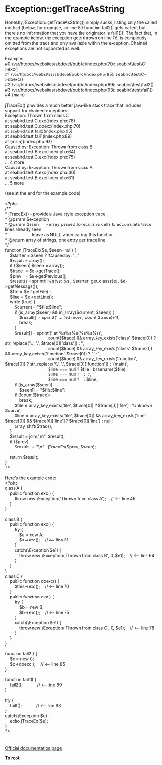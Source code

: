 # Exception::getTraceAsString




<div class="phpcode"><span class="html">
Honestly, Exception::getTraceAsString() simply sucks, listing only the called method (below, for example, on line 89 function fail2() gets called, but there&apos;s no information that you have the originator is fail1()). The fact that, in the example below, the exception gets thrown on line 78, is completely omitted from the trace and only available within the exception. Chained exceptions are not supported as well.<br><br>Example:<br>#0 /var/htdocs/websites/sbdevel/public/index.php(70): seabird\test\C-&gt;exc()<br>#1 /var/htdocs/websites/sbdevel/public/index.php(85): seabird\test\C-&gt;doexc()<br>#2 /var/htdocs/websites/sbdevel/public/index.php(89): seabird\test\fail2()<br>#3 /var/htdocs/websites/sbdevel/public/index.php(93): seabird\test\fail1()<br>#4 {main}<br><br>jTraceEx() provides a much better java-like stack trace that includes support for chained exceptions:<br>Exception: Thrown from class C<br> at seabird.test.C.exc(index.php:78)<br> at seabird.test.C.doexc(index.php:70)<br> at seabird.test.fail2(index.php:85)<br> at seabird.test.fail1(index.php:89)<br> at (main)(index.php:93)<br>Caused by: Exception: Thrown from class B<br> at seabird.test.B.exc(index.php:64)<br> at seabird.test.C.exc(index.php:75)<br> ... 4 more<br>Caused by: Exception: Thrown from class A<br> at seabird.test.A.exc(index.php:46)<br> at seabird.test.B.exc(index.php:61)<br> ... 5 more<br><br>(see at the end for the example code)<br> <br> <span class="default">&lt;?php<br> </span><span class="comment">/**<br> * jTraceEx() - provide a Java style exception trace<br> * @param $exception<br> * @param $seen&#xA0; &#xA0; &#xA0; - array passed to recursive calls to accumulate trace lines already seen<br> *&#xA0; &#xA0; &#xA0; &#xA0; &#xA0; &#xA0; &#xA0; &#xA0; &#xA0; &#xA0;&#xA0; leave as NULL when calling this function<br> * @return array of strings, one entry per trace line<br> */<br></span><span class="keyword">function </span><span class="default">jTraceEx</span><span class="keyword">(</span><span class="default">$e</span><span class="keyword">, </span><span class="default">$seen</span><span class="keyword">=</span><span class="default">null</span><span class="keyword">) {<br>&#xA0; &#xA0; </span><span class="default">$starter </span><span class="keyword">= </span><span class="default">$seen </span><span class="keyword">? </span><span class="string">&apos;Caused by: &apos; </span><span class="keyword">: </span><span class="string">&apos;&apos;</span><span class="keyword">;<br>&#xA0; &#xA0; </span><span class="default">$result </span><span class="keyword">= array();<br>&#xA0; &#xA0; if (!</span><span class="default">$seen</span><span class="keyword">) </span><span class="default">$seen </span><span class="keyword">= array();<br>&#xA0; &#xA0; </span><span class="default">$trace&#xA0; </span><span class="keyword">= </span><span class="default">$e</span><span class="keyword">-&gt;</span><span class="default">getTrace</span><span class="keyword">();<br>&#xA0; &#xA0; </span><span class="default">$prev&#xA0;&#xA0; </span><span class="keyword">= </span><span class="default">$e</span><span class="keyword">-&gt;</span><span class="default">getPrevious</span><span class="keyword">();<br>&#xA0; &#xA0; </span><span class="default">$result</span><span class="keyword">[] = </span><span class="default">sprintf</span><span class="keyword">(</span><span class="string">&apos;%s%s: %s&apos;</span><span class="keyword">, </span><span class="default">$starter</span><span class="keyword">, </span><span class="default">get_class</span><span class="keyword">(</span><span class="default">$e</span><span class="keyword">), </span><span class="default">$e</span><span class="keyword">-&gt;</span><span class="default">getMessage</span><span class="keyword">());<br>&#xA0; &#xA0; </span><span class="default">$file </span><span class="keyword">= </span><span class="default">$e</span><span class="keyword">-&gt;</span><span class="default">getFile</span><span class="keyword">();<br>&#xA0; &#xA0; </span><span class="default">$line </span><span class="keyword">= </span><span class="default">$e</span><span class="keyword">-&gt;</span><span class="default">getLine</span><span class="keyword">();<br>&#xA0; &#xA0; while (</span><span class="default">true</span><span class="keyword">) {<br>&#xA0; &#xA0; &#xA0; &#xA0; </span><span class="default">$current </span><span class="keyword">= </span><span class="string">&quot;</span><span class="default">$file</span><span class="string">:</span><span class="default">$line</span><span class="string">&quot;</span><span class="keyword">;<br>&#xA0; &#xA0; &#xA0; &#xA0; if (</span><span class="default">is_array</span><span class="keyword">(</span><span class="default">$seen</span><span class="keyword">) &amp;&amp; </span><span class="default">in_array</span><span class="keyword">(</span><span class="default">$current</span><span class="keyword">, </span><span class="default">$seen</span><span class="keyword">)) {<br>&#xA0; &#xA0; &#xA0; &#xA0; &#xA0; &#xA0; </span><span class="default">$result</span><span class="keyword">[] = </span><span class="default">sprintf</span><span class="keyword">(</span><span class="string">&apos; ... %d more&apos;</span><span class="keyword">, </span><span class="default">count</span><span class="keyword">(</span><span class="default">$trace</span><span class="keyword">)+</span><span class="default">1</span><span class="keyword">);<br>&#xA0; &#xA0; &#xA0; &#xA0; &#xA0; &#xA0; break;<br>&#xA0; &#xA0; &#xA0; &#xA0; }<br>&#xA0; &#xA0; &#xA0; &#xA0; </span><span class="default">$result</span><span class="keyword">[] = </span><span class="default">sprintf</span><span class="keyword">(</span><span class="string">&apos; at %s%s%s(%s%s%s)&apos;</span><span class="keyword">,<br>&#xA0; &#xA0; &#xA0; &#xA0; &#xA0; &#xA0; &#xA0; &#xA0; &#xA0; &#xA0; &#xA0; &#xA0; &#xA0; &#xA0; &#xA0; &#xA0; &#xA0; &#xA0; </span><span class="default">count</span><span class="keyword">(</span><span class="default">$trace</span><span class="keyword">) &amp;&amp; </span><span class="default">array_key_exists</span><span class="keyword">(</span><span class="string">&apos;class&apos;</span><span class="keyword">, </span><span class="default">$trace</span><span class="keyword">[</span><span class="default">0</span><span class="keyword">]) ? </span><span class="default">str_replace</span><span class="keyword">(</span><span class="string">&apos;\\&apos;</span><span class="keyword">, </span><span class="string">&apos;.&apos;</span><span class="keyword">, </span><span class="default">$trace</span><span class="keyword">[</span><span class="default">0</span><span class="keyword">][</span><span class="string">&apos;class&apos;</span><span class="keyword">]) : </span><span class="string">&apos;&apos;</span><span class="keyword">,<br>&#xA0; &#xA0; &#xA0; &#xA0; &#xA0; &#xA0; &#xA0; &#xA0; &#xA0; &#xA0; &#xA0; &#xA0; &#xA0; &#xA0; &#xA0; &#xA0; &#xA0; &#xA0; </span><span class="default">count</span><span class="keyword">(</span><span class="default">$trace</span><span class="keyword">) &amp;&amp; </span><span class="default">array_key_exists</span><span class="keyword">(</span><span class="string">&apos;class&apos;</span><span class="keyword">, </span><span class="default">$trace</span><span class="keyword">[</span><span class="default">0</span><span class="keyword">]) &amp;&amp; </span><span class="default">array_key_exists</span><span class="keyword">(</span><span class="string">&apos;function&apos;</span><span class="keyword">, </span><span class="default">$trace</span><span class="keyword">[</span><span class="default">0</span><span class="keyword">]) ? </span><span class="string">&apos;.&apos; </span><span class="keyword">: </span><span class="string">&apos;&apos;</span><span class="keyword">,<br>&#xA0; &#xA0; &#xA0; &#xA0; &#xA0; &#xA0; &#xA0; &#xA0; &#xA0; &#xA0; &#xA0; &#xA0; &#xA0; &#xA0; &#xA0; &#xA0; &#xA0; &#xA0; </span><span class="default">count</span><span class="keyword">(</span><span class="default">$trace</span><span class="keyword">) &amp;&amp; </span><span class="default">array_key_exists</span><span class="keyword">(</span><span class="string">&apos;function&apos;</span><span class="keyword">, </span><span class="default">$trace</span><span class="keyword">[</span><span class="default">0</span><span class="keyword">]) ? </span><span class="default">str_replace</span><span class="keyword">(</span><span class="string">&apos;\\&apos;</span><span class="keyword">, </span><span class="string">&apos;.&apos;</span><span class="keyword">, </span><span class="default">$trace</span><span class="keyword">[</span><span class="default">0</span><span class="keyword">][</span><span class="string">&apos;function&apos;</span><span class="keyword">]) : </span><span class="string">&apos;(main)&apos;</span><span class="keyword">,<br>&#xA0; &#xA0; &#xA0; &#xA0; &#xA0; &#xA0; &#xA0; &#xA0; &#xA0; &#xA0; &#xA0; &#xA0; &#xA0; &#xA0; &#xA0; &#xA0; &#xA0; &#xA0; </span><span class="default">$line </span><span class="keyword">=== </span><span class="default">null </span><span class="keyword">? </span><span class="default">$file </span><span class="keyword">: </span><span class="default">basename</span><span class="keyword">(</span><span class="default">$file</span><span class="keyword">),<br>&#xA0; &#xA0; &#xA0; &#xA0; &#xA0; &#xA0; &#xA0; &#xA0; &#xA0; &#xA0; &#xA0; &#xA0; &#xA0; &#xA0; &#xA0; &#xA0; &#xA0; &#xA0; </span><span class="default">$line </span><span class="keyword">=== </span><span class="default">null </span><span class="keyword">? </span><span class="string">&apos;&apos; </span><span class="keyword">: </span><span class="string">&apos;:&apos;</span><span class="keyword">,<br>&#xA0; &#xA0; &#xA0; &#xA0; &#xA0; &#xA0; &#xA0; &#xA0; &#xA0; &#xA0; &#xA0; &#xA0; &#xA0; &#xA0; &#xA0; &#xA0; &#xA0; &#xA0; </span><span class="default">$line </span><span class="keyword">=== </span><span class="default">null </span><span class="keyword">? </span><span class="string">&apos;&apos; </span><span class="keyword">: </span><span class="default">$line</span><span class="keyword">);<br>&#xA0; &#xA0; &#xA0; &#xA0; if (</span><span class="default">is_array</span><span class="keyword">(</span><span class="default">$seen</span><span class="keyword">))<br>&#xA0; &#xA0; &#xA0; &#xA0; &#xA0; &#xA0; </span><span class="default">$seen</span><span class="keyword">[] = </span><span class="string">&quot;</span><span class="default">$file</span><span class="string">:</span><span class="default">$line</span><span class="string">&quot;</span><span class="keyword">;<br>&#xA0; &#xA0; &#xA0; &#xA0; if (!</span><span class="default">count</span><span class="keyword">(</span><span class="default">$trace</span><span class="keyword">))<br>&#xA0; &#xA0; &#xA0; &#xA0; &#xA0; &#xA0; break;<br>&#xA0; &#xA0; &#xA0; &#xA0; </span><span class="default">$file </span><span class="keyword">= </span><span class="default">array_key_exists</span><span class="keyword">(</span><span class="string">&apos;file&apos;</span><span class="keyword">, </span><span class="default">$trace</span><span class="keyword">[</span><span class="default">0</span><span class="keyword">]) ? </span><span class="default">$trace</span><span class="keyword">[</span><span class="default">0</span><span class="keyword">][</span><span class="string">&apos;file&apos;</span><span class="keyword">] : </span><span class="string">&apos;Unknown Source&apos;</span><span class="keyword">;<br>&#xA0; &#xA0; &#xA0; &#xA0; </span><span class="default">$line </span><span class="keyword">= </span><span class="default">array_key_exists</span><span class="keyword">(</span><span class="string">&apos;file&apos;</span><span class="keyword">, </span><span class="default">$trace</span><span class="keyword">[</span><span class="default">0</span><span class="keyword">]) &amp;&amp; </span><span class="default">array_key_exists</span><span class="keyword">(</span><span class="string">&apos;line&apos;</span><span class="keyword">, </span><span class="default">$trace</span><span class="keyword">[</span><span class="default">0</span><span class="keyword">]) &amp;&amp; </span><span class="default">$trace</span><span class="keyword">[</span><span class="default">0</span><span class="keyword">][</span><span class="string">&apos;line&apos;</span><span class="keyword">] ? </span><span class="default">$trace</span><span class="keyword">[</span><span class="default">0</span><span class="keyword">][</span><span class="string">&apos;line&apos;</span><span class="keyword">] : </span><span class="default">null</span><span class="keyword">;<br>&#xA0; &#xA0; &#xA0; &#xA0; </span><span class="default">array_shift</span><span class="keyword">(</span><span class="default">$trace</span><span class="keyword">);<br>&#xA0; &#xA0; }<br>&#xA0; &#xA0; </span><span class="default">$result </span><span class="keyword">= </span><span class="default">join</span><span class="keyword">(</span><span class="string">&quot;\n&quot;</span><span class="keyword">, </span><span class="default">$result</span><span class="keyword">);<br>&#xA0; &#xA0; if (</span><span class="default">$prev</span><span class="keyword">)<br>&#xA0; &#xA0; &#xA0; &#xA0; </span><span class="default">$result&#xA0; </span><span class="keyword">.= </span><span class="string">&quot;\n&quot; </span><span class="keyword">. </span><span class="default">jTraceEx</span><span class="keyword">(</span><span class="default">$prev</span><span class="keyword">, </span><span class="default">$seen</span><span class="keyword">);<br><br>&#xA0; &#xA0; return </span><span class="default">$result</span><span class="keyword">;<br>}<br></span><span class="default">?&gt;<br></span><br>Here&apos;s the example code:<br><span class="default">&lt;?php<br></span><span class="keyword">class </span><span class="default">A </span><span class="keyword">{<br>&#xA0; &#xA0; public function </span><span class="default">exc</span><span class="keyword">() {<br>&#xA0; &#xA0; &#xA0; &#xA0; throw new \</span><span class="default">Exception</span><span class="keyword">(</span><span class="string">&apos;Thrown from class A&apos;</span><span class="keyword">);&#xA0; &#xA0; </span><span class="comment">// &lt;-- line 46<br>&#xA0; &#xA0; </span><span class="keyword">}<br>}<br><br>class </span><span class="default">B </span><span class="keyword">{<br>&#xA0; &#xA0; public function </span><span class="default">exc</span><span class="keyword">() {<br>&#xA0; &#xA0; &#xA0; &#xA0; try {<br>&#xA0; &#xA0; &#xA0; &#xA0; &#xA0; &#xA0; </span><span class="default">$a </span><span class="keyword">= new </span><span class="default">A</span><span class="keyword">;<br>&#xA0; &#xA0; &#xA0; &#xA0; &#xA0; &#xA0; </span><span class="default">$a</span><span class="keyword">-&gt;</span><span class="default">exc</span><span class="keyword">();&#xA0; &#xA0; </span><span class="comment">// &lt;-- line 61<br>&#xA0; &#xA0; &#xA0; &#xA0; </span><span class="keyword">}<br>&#xA0; &#xA0; &#xA0; &#xA0; catch(\</span><span class="default">Exception $e1</span><span class="keyword">) {<br>&#xA0; &#xA0; &#xA0; &#xA0; &#xA0; &#xA0; throw new \</span><span class="default">Exception</span><span class="keyword">(</span><span class="string">&apos;Thrown from class B&apos;</span><span class="keyword">, </span><span class="default">0</span><span class="keyword">, </span><span class="default">$e1</span><span class="keyword">);&#xA0; &#xA0; </span><span class="comment">// &lt;-- line 64<br>&#xA0; &#xA0; &#xA0; &#xA0; </span><span class="keyword">}<br>&#xA0; &#xA0; }<br>}<br>class </span><span class="default">C </span><span class="keyword">{<br>&#xA0; &#xA0; public function </span><span class="default">doexc</span><span class="keyword">() {<br>&#xA0; &#xA0; &#xA0; &#xA0; </span><span class="default">$this</span><span class="keyword">-&gt;</span><span class="default">exc</span><span class="keyword">();&#xA0; &#xA0; </span><span class="comment">// &lt;-- line 70<br>&#xA0; &#xA0; </span><span class="keyword">}<br>&#xA0; &#xA0; public function </span><span class="default">exc</span><span class="keyword">() {<br>&#xA0; &#xA0; &#xA0; &#xA0; try {<br>&#xA0; &#xA0; &#xA0; &#xA0; &#xA0; &#xA0; </span><span class="default">$b </span><span class="keyword">= new </span><span class="default">B</span><span class="keyword">;<br>&#xA0; &#xA0; &#xA0; &#xA0; &#xA0; &#xA0; </span><span class="default">$b</span><span class="keyword">-&gt;</span><span class="default">exc</span><span class="keyword">();&#xA0; &#xA0; </span><span class="comment">// &lt;-- line 75<br>&#xA0; &#xA0; &#xA0; &#xA0; </span><span class="keyword">}<br>&#xA0; &#xA0; &#xA0; &#xA0; catch(\</span><span class="default">Exception $e1</span><span class="keyword">) {<br>&#xA0; &#xA0; &#xA0; &#xA0; &#xA0; &#xA0; throw new \</span><span class="default">Exception</span><span class="keyword">(</span><span class="string">&apos;Thrown from class C&apos;</span><span class="keyword">, </span><span class="default">0</span><span class="keyword">, </span><span class="default">$e1</span><span class="keyword">);&#xA0; &#xA0; </span><span class="comment">// &lt;-- line 78<br>&#xA0; &#xA0; &#xA0; &#xA0; </span><span class="keyword">}<br>&#xA0; &#xA0; }<br>}<br><br>function </span><span class="default">fail2</span><span class="keyword">() {<br>&#xA0; &#xA0; </span><span class="default">$c </span><span class="keyword">= new </span><span class="default">C</span><span class="keyword">;<br>&#xA0; &#xA0; </span><span class="default">$c</span><span class="keyword">-&gt;</span><span class="default">doexc</span><span class="keyword">();&#xA0; &#xA0; </span><span class="comment">// &lt;-- line 85<br></span><span class="keyword">}<br><br>function </span><span class="default">fail1</span><span class="keyword">() {<br>&#xA0; &#xA0; </span><span class="default">fail2</span><span class="keyword">();&#xA0; &#xA0; &#xA0; &#xA0; &#xA0; &#xA0; </span><span class="comment">// &lt;-- line 89<br></span><span class="keyword">}<br><br>try {<br>&#xA0; &#xA0; </span><span class="default">fail1</span><span class="keyword">();&#xA0; &#xA0; &#xA0; &#xA0; &#xA0; &#xA0; </span><span class="comment">// &lt;-- line 93<br></span><span class="keyword">}<br>catch(\</span><span class="default">Exception $e</span><span class="keyword">) {<br>&#xA0; &#xA0; echo </span><span class="default">jTraceEx</span><span class="keyword">(</span><span class="default">$e</span><span class="keyword">);<br>}<br></span><span class="default">?&gt;</span>
</span>
</div>
  

#

[Official documentation page](https://www.php.net/manual/en/exception.gettraceasstring.php)

**[To root](/README.md)**